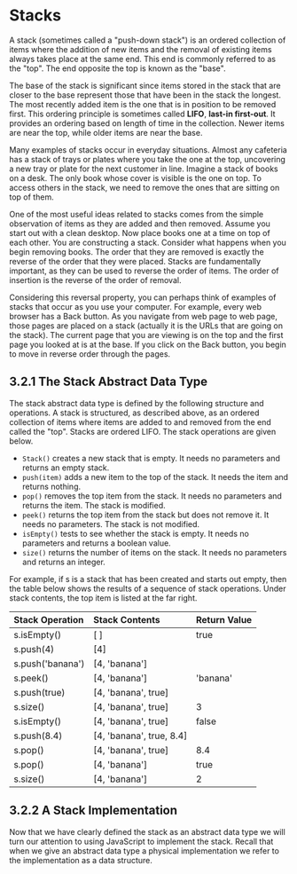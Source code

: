 # Stacks

A stack \(sometimes called a "push-down stack"\) is an ordered collection of items where the addition of new items and the removal of existing items always takes place at the same end. This end is commonly referred to as the "top". The end opposite the top is known as the "base".

The base of the stack is significant since items stored in the stack that are closer to the base represent those that have been in the stack the longest. The most recently added item is the one that is in position to be removed first. This ordering principle is sometimes called **LIFO**, **last-in first-out**. It provides an ordering based on length of time in the collection. Newer items are near the top, while older items are near the base.

Many examples of stacks occur in everyday situations. Almost any cafeteria has a stack of trays or plates where you take the one at the top, uncovering a new tray or plate for the next customer in line. Imagine a stack of books on a desk. The only book whose cover is visible is the one on top. To access others in the stack, we need to remove the ones that are sitting on top of them.

One of the most useful ideas related to stacks comes from the simple observation of items as they are added and then removed. Assume you start out with a clean desktop. Now place books one at a time on top of each other. You are constructing a stack. Consider what happens when you begin removing books. The order that they are removed is exactly the reverse of the order that they were placed. Stacks are fundamentally important, as they can be used to reverse the order of items. The order of insertion is the reverse of the order of removal.

Considering this reversal property, you can perhaps think of examples of stacks that occur as you use your computer. For example, every web browser has a Back button. As you navigate from web page to web page, those pages are placed on a stack \(actually it is the URLs that are going on the stack\). The current page that you are viewing is on the top and the first page you looked at is at the base. If you click on the Back button, you begin to move in reverse order through the pages.

## 3.2.1 The Stack Abstract Data Type

The stack abstract data type is defined by the following structure and operations. A stack is structured, as described above, as an ordered collection of items where items are added to and removed from the end called the "top". Stacks are ordered LIFO. The stack operations are given below.

* `Stack()` creates a new stack that is empty. It needs no parameters and returns an empty stack.
* `push(item)` adds a new item to the top of the stack. It needs the item and returns nothing.
* `pop()` removes the top item from the stack. It needs no parameters and returns the item. The stack is modified.
* `peek()` returns the top item from the stack but does not remove it. It needs no parameters. The stack is not modified.
* `isEmpty()` tests to see whether the stack is empty. It needs no parameters and returns a boolean value.
* `size()` returns the number of items on the stack. It needs no parameters and returns an integer.

For example, if s is a stack that has been created and starts out empty, then the table below shows the results of a sequence of stack operations. Under stack contents, the top item is listed at the far right.

| **Stack Operation** | **Stack Contents** | **Return Value** |
| :--- | :--- | :--- |
| s.isEmpty\(\) | \[ \] | true |
| s.push\(4\) | \[4\] |  |
| s.push\('banana'\) | \[4, 'banana'\] |  |
| s.peek\(\) | \[4, 'banana'\] | 'banana' |
| s.push\(true\) | \[4, 'banana', true\] |  |
| s.size\(\) | \[4, 'banana', true\] | 3 |
| s.isEmpty\(\) | \[4, 'banana', true\] | false |
| s.push\(8.4\) | \[4, 'banana', true, 8.4\] |  |
| s.pop\(\) | \[4, 'banana', true\] | 8.4 |
| s.pop\(\) | \[4, 'banana'\] | true |
| s.size\(\) | \[4, 'banana'\] | 2 |

## 3.2.2 A Stack Implementation

Now that we have clearly defined the stack as an abstract data type we will turn our attention to using JavaScript to implement the stack. Recall that when we give an abstract data type a physical implementation we refer to the implementation as a data structure.



